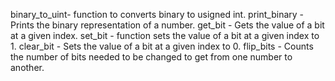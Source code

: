binary_to_uint- function to converts binary to usigned int.
print_binary - Prints the binary representation of a number.
get_bit - Gets the value of a bit at a given index.
set_bit - function sets the value of a bit at a given index to 1.
clear_bit - Sets the value of a bit at a given index to 0.
flip_bits - Counts the number of bits needed to be changed to get from one number to another.